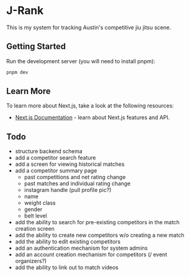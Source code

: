 # J-Rank

This is my system for tracking Austin's competitive jiu jitsu scene.

## Getting Started

Run the development server (you will need to install pnpm):

```bash
pnpm dev
```

## Learn More

To learn more about Next.js, take a look at the following resources:

- [Next.js Documentation](https://nextjs.org/docs) - learn about Next.js features and API.

## Todo

- structure backend schema
- add a competitor search feature
- add a screen for viewing historical matches
- add a competitor summary page
  - past competitions and net rating change
  - past matches and individual rating change
  - instagram handle (pull profile pic?)
  - name
  - weight class
  - gender
  - belt level
- add the ability to search for pre-existing competitors in the match creation screen
- add the ability to create new competitors w/o creating a new match
- add the ability to edit existing competitors
- add an authentication mechanism for system admins
- add an account creation mechanism for competitors (/ event organizers?)
- add the ability to link out to match videos
